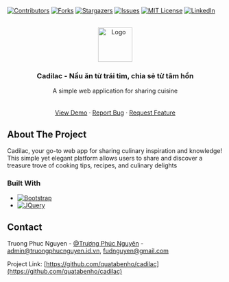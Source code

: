 
<a name="readme-top"></a>

[![Contributors][contributors-shield]][contributors-url]
[![Forks][forks-shield]][forks-url]
[![Stargazers][stars-shield]][stars-url]
[![Issues][issues-shield]][issues-url]
[![MIT License][license-shield]][license-url]
[![LinkedIn][linkedin-shield]][linkedin-url]



<!-- PROJECT LOGO -->
<br />
<div align="center">
  <a href="https://github.com/quatabenho/cadilac">
    <img src="img/favicon.png" alt="Logo" width="80" height="80">
  </a>

  <h3 align="center">Cadilac - Nấu ăn từ trái tim, chia sẻ từ tâm hồn</h3>

  <p align="center">
    A simple web application for sharing cuisine 
    <br />
    <br />
    <br />
    <a href="https://cadilac.click">View Demo</a>
    ·
    <a href="https://github.com/quatabenho/cadilac/issues">Report Bug</a>
    ·
    <a href="https://github.com/quatabenho/cadilac/issues">Request Feature</a>
  </p>
</div>







<!-- ABOUT THE PROJECT -->
## About The Project

<!-- [![Product Name Screen Shot][product-screenshot]](https://example.com) -->

Cadilac, your go-to web app for sharing culinary inspiration and knowledge! 
<br />
This simple yet elegant platform allows users to share and discover a treasure trove of cooking tips, recipes, and culinary delights




### Built With

* [![Bootstrap][Bootstrap.com]][Bootstrap-url]
* [![JQuery][JQuery.com]][JQuery-url]






<!-- CONTACT -->
## Contact

Truong Phuc Nguyen - [@Trương Phúc Nguyên](https://facebook.com/ngui3n) - admin@truongphucnguyen.id.vn, fudnguyen@gmail.com

Project Link: [https://github.com/quatabenho/cadilac](https://github.com/quatabenho/cadilac)





<!-- MARKDOWN LINKS & IMAGES -->
<!-- https://www.markdownguide.org/basic-syntax/#reference-style-links -->
[contributors-shield]: https://img.shields.io/github/contributors/othneildrew/Best-README-Template.svg?style=for-the-badge
[contributors-url]: https://github.com/othneildrew/Best-README-Template/graphs/contributors
[forks-shield]: https://img.shields.io/github/forks/othneildrew/Best-README-Template.svg?style=for-the-badge
[forks-url]: https://github.com/othneildrew/Best-README-Template/network/members
[stars-shield]: https://img.shields.io/github/stars/othneildrew/Best-README-Template.svg?style=for-the-badge
[stars-url]: https://github.com/othneildrew/Best-README-Template/stargazers
[issues-shield]: https://img.shields.io/github/issues/othneildrew/Best-README-Template.svg?style=for-the-badge
[issues-url]: https://github.com/othneildrew/Best-README-Template/issues
[license-shield]: https://img.shields.io/github/license/othneildrew/Best-README-Template.svg?style=for-the-badge
[license-url]: https://github.com/othneildrew/Best-README-Template/blob/master/LICENSE.txt
[linkedin-shield]: https://img.shields.io/badge/-LinkedIn-black.svg?style=for-the-badge&logo=linkedin&colorB=555
[linkedin-url]: https://linkedin.com/in/othneildrew
[product-screenshot]: images/screenshot.png
[Next.js]: https://img.shields.io/badge/next.js-000000?style=for-the-badge&logo=nextdotjs&logoColor=white
[Next-url]: https://nextjs.org/
[React.js]: https://img.shields.io/badge/React-20232A?style=for-the-badge&logo=react&logoColor=61DAFB
[React-url]: https://reactjs.org/
[Vue.js]: https://img.shields.io/badge/Vue.js-35495E?style=for-the-badge&logo=vuedotjs&logoColor=4FC08D
[Vue-url]: https://vuejs.org/
[Angular.io]: https://img.shields.io/badge/Angular-DD0031?style=for-the-badge&logo=angular&logoColor=white
[Angular-url]: https://angular.io/
[Svelte.dev]: https://img.shields.io/badge/Svelte-4A4A55?style=for-the-badge&logo=svelte&logoColor=FF3E00
[Svelte-url]: https://svelte.dev/
[Laravel.com]: https://img.shields.io/badge/Laravel-FF2D20?style=for-the-badge&logo=laravel&logoColor=white
[Laravel-url]: https://laravel.com
[Bootstrap.com]: https://img.shields.io/badge/Bootstrap-563D7C?style=for-the-badge&logo=bootstrap&logoColor=white
[Bootstrap-url]: https://getbootstrap.com
[JQuery.com]: https://img.shields.io/badge/jQuery-0769AD?style=for-the-badge&logo=jquery&logoColor=white
[JQuery-url]: https://jquery.com 
